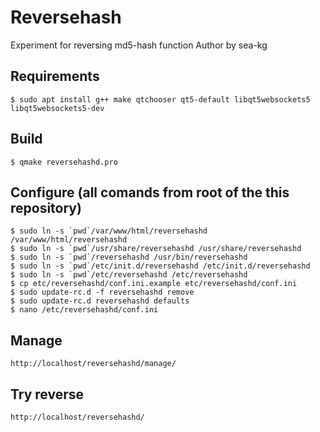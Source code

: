# Reversehash

Experiment for reversing md5-hash function
Author by sea-kg


## Requirements

	$ sudo apt install g++ make qtchooser qt5-default libqt5websockets5 libqt5websockets5-dev

## Build 

	$ qmake reversehashd.pro
	
## Configure (all comands from root of the this repository)

	$ sudo ln -s `pwd`/var/www/html/reversehashd /var/www/html/reversehashd
	$ sudo ln -s `pwd`/usr/share/reversehashd /usr/share/reversehashd
	$ sudo ln -s `pwd`/reversehashd /usr/bin/reversehashd
	$ sudo ln -s `pwd`/etc/init.d/reversehashd /etc/init.d/reversehashd
	$ sudo ln -s `pwd`/etc/reversehashd /etc/reversehashd
	$ cp etc/reversehashd/conf.ini.example etc/reversehashd/conf.ini
	$ sudo update-rc.d -f reversehashd remove
	$ sudo update-rc.d reversehashd defaults
	$ nano /etc/reversehashd/conf.ini


## Manage

	http://localhost/reversehashd/manage/
	
## Try reverse 

	http://localhost/reversehashd/
